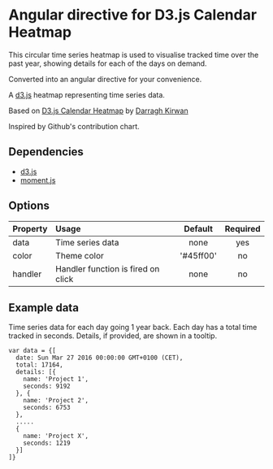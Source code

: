 # Angular directive for D3.js Calendar Heatmap

This circular time series heatmap is used to visualise tracked time over the past year, showing details for each of the days on demand.

Converted into an angular directive for your convenience.

A [d3.js](https://d3js.org/) heatmap representing time series data. 

Based on [D3.js Calendar Heatmap](https://github.com/DKirwan/calendar-heatmap) by [Darragh Kirwan](https://github.com/DKirwan)

Inspired by Github's contribution chart.

## Dependencies

* [d3.js](https://d3js.org/)
* [moment.js](http://momentjs.com/)

## Options

|Property        | Usage           | Default  | Required |
|:------------- |:-------------|:-----:|:-----:|
| data | Time series data | none | yes |
| color | Theme color | '#45ff00' | no |
| handler | Handler function is fired on click | none | no |

## Example data

Time series data for each day going 1 year back.
Each day has a total time tracked in seconds.
Details, if provided, are shown in a tooltip.

```
var data = {[
  date: Sun Mar 27 2016 00:00:00 GMT+0100 (CET),
  total: 17164,
  details: [{
    name: 'Project 1',
    seconds: 9192
  }, {
    name: 'Project 2',
    seconds: 6753
  },
  .....
  {
    name: 'Project X',
    seconds: 1219
  }]
]}
```
